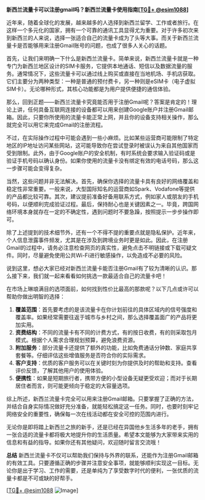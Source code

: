 **新西兰流量卡可以注册gmail吗？新西兰流量卡使用指南[[TG💪+ @esim1088](https://t.me/s/esim1088)]**

近年来，随着全球化的发展，越来越多的人选择到新西兰留学、工作或者旅行。在这样一个多元化的国家，拥有一个可靠的通讯工具显得尤为重要。对于许多初次来到新西兰的人来说，选择一张适合自己的流量卡成为了头等大事。而关于新西兰流量卡是否能够用来注册Gmail账号的问题，也成了很多人关心的话题。

首先，让我们来明确一下什么是新西兰流量卡。简单来说，新西兰流量卡就是一种专门为新西兰地区设计的SIM卡服务，它提供本地通话、短信以及数据流量的服务。通常情况下，这些流量卡可以通过线上购买或直接在当地机场、手机店获取。它们主要分为两种类型：一种是普通的预付费卡，另一种则是eSIM卡（电子虚拟SIM卡）。无论哪种形式，其核心功能都是为用户提供便捷的通信体验。

那么，回到正题——新西兰流量卡究竟能否用于注册Gmail呢？答案是肯定的！理论上讲，任何具备互联网连接的设备都可以用来创建Google账户并注册Gmail邮箱。因此，只要你所使用的流量卡能正常上网，并且你的设备支持相关操作，那么就完全可以用它来完成Gmail的注册流程。

不过，在实际操作过程中可能会遇到一些小麻烦。比如某些运营商可能限制了特定地区的IP地址访问某些网站，这可能导致你在尝试登录时被误认为来自其他国家而受到限制。此外，由于Google账户的安全机制，有时系统会要求输入验证码或是验证手机号码以确认身份。如果你使用的流量卡没有绑定有效的电话号码，那么这一步骤可能会变得复杂。

当然，这些问题并非无法解决。首先，确保你选择的流量卡具有良好的网络覆盖和稳定性非常重要。一般来说，大型国际知名的运营商如Spark、Vodafone等提供的产品都比较可靠。其次，建议提前准备好备用联系方式，例如家人或朋友的手机号码，以便顺利完成验证过程。最后，保持耐心也是关键因素之一。毕竟，跨国网络环境本身就存在一定的不确定性，遇到问题时不要急躁，按照提示一步步操作即可。

除了上述提到的技术细节外，还有一个不得不提的重要点就是隐私保护。近年来，个人信息泄露事件频发，尤其是在涉及到跨境业务时更是如此。因此，在注册Gmail的过程中，请务必注意检查网页的真实性，避免点击不明链接或下载可疑文件。同时，尽量避免使用公共Wi-Fi进行敏感操作，以免造成不必要的风险。

说到这里，想必大家已经对新西兰流量卡能否注册Gmail有了较为清晰的认识。那么接下来，我们就一起来看看如何挑选一款最适合自己的流量卡吧！

在市场上琳琅满目的选项面前，如何找到性价比最高的那款呢？以下几点或许可以帮助你做出明智的选择：

1. **覆盖范围**：首先要考虑的是该流量卡在你计划前往的具体区域内的信号强度和覆盖率。如果经常需要往返于城市与乡村之间，那么选择覆盖面广的产品将更加实用。
2. **资费结构**：不同的流量卡有不同的计费方式，有的按日收费，有的则采取包月模式。根据个人需求合理规划预算，避免浪费资源。
3. **附加服务**：部分流量卡还提供了额外的功能，比如免费通话分钟数、家庭共享套餐等。仔细评估这些增值服务是否符合你的实际需求。
4. **客户支持**：优质的客户服务可以在关键时刻为你提供及时的帮助和支持。查看评价反馈，了解其他用户的使用体验。
5. **便携性**：如果是短期旅行者，携带方便的小型设备无疑更受欢迎；而对于长期居住者而言，则可能更倾向于稳定的大容量选项。

综上所述，新西兰流量卡完全可以用来注册Gmail邮箱。只要掌握了正确的方法，并结合自身实际情况做好充分准备，就能轻松搞定这一任务。同时，也要时刻牢记网络安全的重要性，确保每一次在线活动都在安全可控的范围内进行。

无论你是即将踏上新西兰之旅的新手，还是已经在异国他乡生活多年的老手，拥有一张合适的流量卡都将极大地提升你的生活质量。希望本文能够为大家带来实用的信息和有益的指导。如果你还有其他疑问，欢迎随时留言交流哦！

**总结**
新西兰流量卡不仅可以帮助我们保持与外界的联系，还能作为注册Gmail邮箱的有效工具。只要遵循正确的步骤并注意安全事项，就能够顺利实现这一目标。无论你是出于学习、工作的需要，还是单纯为了享受数字时代的便利，一张优质的流量卡都是不可或缺的好帮手。

[[TG💪+ @esim1088](https://t.me/s/esim1088) ![Image](https://i.postimg.cc/4NQfJmqS/Snipaste-2025-05-13-00-14-12.png)]